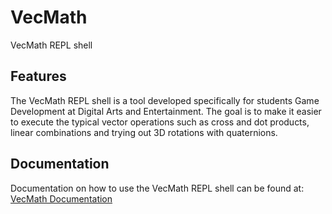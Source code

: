 # VecMath
VecMath REPL shell
## Features
The VecMath REPL shell is a tool developed specifically for students Game Development at Digital Arts and Entertainment. 
The goal is to make it easier to execute the typical vector operations such as cross and dot products, linear combinations 
and trying out 3D rotations with quaternions.

## Documentation

Documentation on how to use the VecMath REPL shell can be found at: [VecMath Documentation](https://samynk.github.io/VecMath/)
